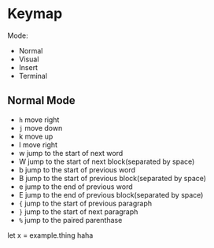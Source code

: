 # Keymap
Mode:
- Normal
- Visual
- Insert
- Terminal

## Normal Mode
- `h` move right 
- `j` move down
- k move up
- l move right
- w jump to the start of next word
- W jump to the start of next block(separated by space)
- b jump to the start of previous word
- B jump to the start of previous block(separated by space)
- e jump to the end of previous word
- E jump to the end of previous block(separated by space)
- `{` jump to the start of previous paragraph
- `}` jump to the start of next paragraph
- `%` jump to the paired parenthase


let x = example.thing haha
